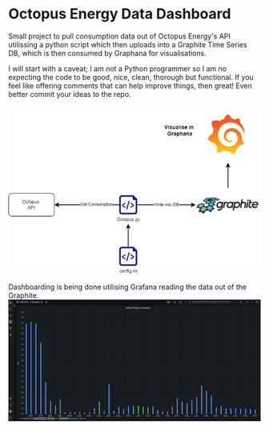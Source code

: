 # Octopus Energy Data Dashboard

Small project to pull consumption data out of Octopus Energy's API utilissing a python script which then uploads into a Graphite Time Series DB, which is then consumed by Graphana for visualisations. 

I will start with a caveat; I am not a Python programmer so I am no expecting the code to be good, nice, clean, thorough but functional. If you feel like offering comments that can help improve things, then great! Even better commit your ideas to the repo.



![High Level Architecture](https://raw.githubusercontent.com/hissing-sid/octopus_energy/main/images/octopus_dashboard.png)

Dashboarding is being done utilising Grafana reading the data out of the Graphite.
![Example Dashboard](https://raw.githubusercontent.com/hissing-sid/octopus_energy/main/images/grafana.png)